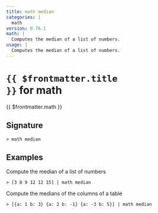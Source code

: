 ```yaml
---
title: math median
categories: |
  math
version: 0.76.1
math: |
  Computes the median of a list of numbers.
usage: |
  Computes the median of a list of numbers.
---
```


# <code>{{ $frontmatter.title }}</code> for math

<div class='command-title'>{{ $frontmatter.math }}</div>

## Signature

```> math median ```

## Examples

Compute the median of a list of numbers
```shell
> [3 8 9 12 12 15] | math median
```

Compute the medians of the columns of a table
```shell
> [{a: 1 b: 3} {a: 2 b: -1} {a: -3 b: 5}] | math median
```
